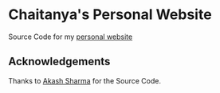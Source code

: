 # Chaitanya's Personal Website

Source Code for my [personal website](https://cpsquared.github.io/)

## Acknowledgements

Thanks to [Akash Sharma](https://akashsharma02.github.io/) for the Source Code.
